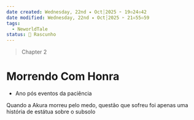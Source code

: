 ```yaml
---
date created: Wednesday, 22nd ✦ Oct┆2025 ➣ 19▫24▫42 
date modified: Wednesday, 22nd ✦ Oct┆2025 ➣ 21▫55▫59 
tags:
  - NeworldTale
status: 📄 Rascunho
---
```

> Chapter 2

# Morrendo Com Honra
- Ano pós eventos da paciência

Quando a Akura morreu pelo medo, questão que sofreu foi apenas uma história de estátua sobre o subsolo 